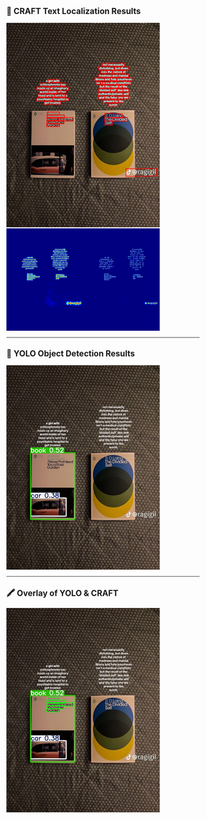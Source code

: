 ## 📌 CRAFT Text Localization Results

<img src="result/res_book2.jpg" width="400"/>  
<img src="result/res_book2_mask.jpg" width="400"/>

---

## 🧠 YOLO Object Detection Results

<img src="yolo_results/result_0.jpg" width="400"/>

---

## 🖍️ Overlay of YOLO & CRAFT

<img src="overlay_results/book2.jpg" width="400"/>

